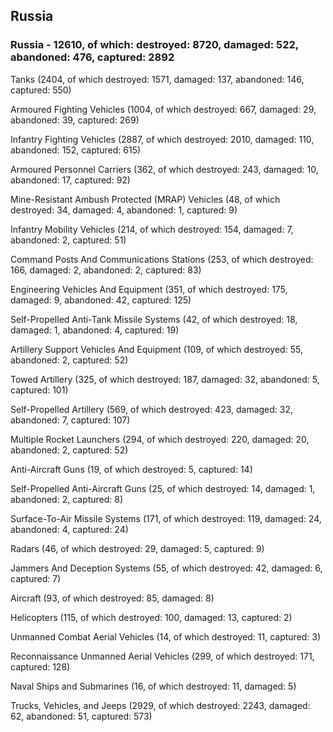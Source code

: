 
 
 ## Russia
 
 ### Russia - 12610, of which: destroyed: 8720, damaged: 522, abandoned: 476, captured: 2892

 

 

 Tanks (2404, of which destroyed: 1571, damaged: 137, abandoned: 146, captured: 550)

 Armoured Fighting Vehicles (1004, of which destroyed: 667, damaged: 29, abandoned: 39, captured: 269)

 Infantry Fighting Vehicles (2887, of which destroyed: 2010, damaged: 110, abandoned: 152, captured: 615)

 Armoured Personnel Carriers (362, of which destroyed: 243, damaged: 10, abandoned: 17, captured: 92)

 Mine-Resistant Ambush Protected (MRAP) Vehicles (48, of which destroyed: 34, damaged: 4, abandoned: 1, captured: 9)

 Infantry Mobility Vehicles (214, of which destroyed: 154, damaged: 7, abandoned: 2, captured: 51)

 Command Posts And Communications Stations (253, of which destroyed: 166, damaged: 2, abandoned: 2, captured: 83)

 Engineering Vehicles And Equipment (351, of which destroyed: 175, damaged: 9, abandoned: 42, captured: 125)

 Self-Propelled Anti-Tank Missile Systems (42, of which destroyed: 18, damaged: 1, abandoned: 4, captured: 19)

 Artillery Support Vehicles And Equipment (109, of which destroyed: 55, abandoned: 2, captured: 52)

 Towed Artillery (325, of which destroyed: 187, damaged: 32, abandoned: 5, captured: 101)

 Self-Propelled Artillery (569, of which destroyed: 423, damaged: 32, abandoned: 7, captured: 107)

 Multiple Rocket Launchers (294, of which destroyed: 220, damaged: 20, abandoned: 2, captured: 52)

 Anti-Aircraft Guns (19, of which destroyed: 5, captured: 14)

 Self-Propelled Anti-Aircraft Guns (25, of which destroyed: 14, damaged: 1, abandoned: 2, captured: 8)

 Surface-To-Air Missile Systems (171, of which destroyed: 119, damaged: 24, abandoned: 4, captured: 24)

 Radars (46, of which destroyed: 29, damaged: 5, captured: 9)

 Jammers And Deception Systems (55, of which destroyed: 42, damaged: 6, captured: 7)

 Aircraft (93, of which destroyed: 85, damaged: 8)

 Helicopters (115, of which destroyed: 100, damaged: 13, captured: 2)

 Unmanned Combat Aerial Vehicles (14, of which destroyed: 11, captured: 3)

 Reconnaissance Unmanned Aerial Vehicles (299, of which destroyed: 171, captured: 128)

 Naval Ships and Submarines (16, of which destroyed: 11, damaged: 5)

 Trucks, Vehicles, and Jeeps (2929, of which destroyed: 2243, damaged: 62, abandoned: 51, captured: 573)

